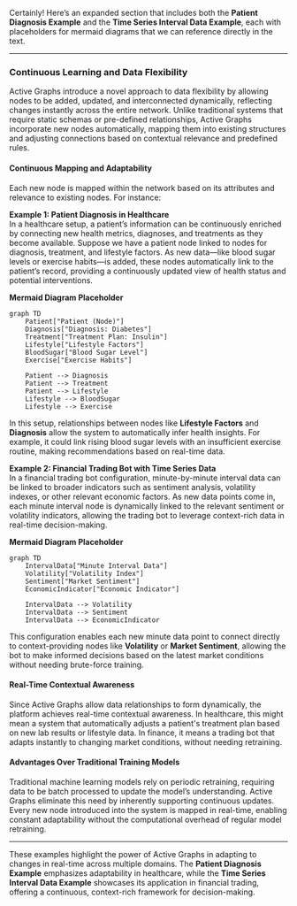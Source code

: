 Certainly! Here’s an expanded section that includes both the **Patient Diagnosis Example** and the **Time Series Interval Data Example**, each with placeholders for mermaid diagrams that we can reference directly in the text.

---

### Continuous Learning and Data Flexibility

Active Graphs introduce a novel approach to data flexibility by allowing nodes to be added, updated, and interconnected dynamically, reflecting changes instantly across the entire network. Unlike traditional systems that require static schemas or pre-defined relationships, Active Graphs incorporate new nodes automatically, mapping them into existing structures and adjusting connections based on contextual relevance and predefined rules.

#### Continuous Mapping and Adaptability

Each new node is mapped within the network based on its attributes and relevance to existing nodes. For instance:

**Example 1: Patient Diagnosis in Healthcare**  
In a healthcare setup, a patient’s information can be continuously enriched by connecting new health metrics, diagnoses, and treatments as they become available. Suppose we have a patient node linked to nodes for diagnosis, treatment, and lifestyle factors. As new data—like blood sugar levels or exercise habits—is added, these nodes automatically link to the patient’s record, providing a continuously updated view of health status and potential interventions.

**Mermaid Diagram Placeholder**  
```mermaid
graph TD
    Patient["Patient (Node)"]
    Diagnosis["Diagnosis: Diabetes"]
    Treatment["Treatment Plan: Insulin"]
    Lifestyle["Lifestyle Factors"]
    BloodSugar["Blood Sugar Level"]
    Exercise["Exercise Habits"]

    Patient --> Diagnosis
    Patient --> Treatment
    Patient --> Lifestyle
    Lifestyle --> BloodSugar
    Lifestyle --> Exercise
```

In this setup, relationships between nodes like **Lifestyle Factors** and **Diagnosis** allow the system to automatically infer health insights. For example, it could link rising blood sugar levels with an insufficient exercise routine, making recommendations based on real-time data.

**Example 2: Financial Trading Bot with Time Series Data**  
In a financial trading bot configuration, minute-by-minute interval data can be linked to broader indicators such as sentiment analysis, volatility indexes, or other relevant economic factors. As new data points come in, each minute interval node is dynamically linked to the relevant sentiment or volatility indicators, allowing the trading bot to leverage context-rich data in real-time decision-making.

**Mermaid Diagram Placeholder**  
```mermaid
graph TD
    IntervalData["Minute Interval Data"]
    Volatility["Volatility Index"]
    Sentiment["Market Sentiment"]
    EconomicIndicator["Economic Indicator"]

    IntervalData --> Volatility
    IntervalData --> Sentiment
    IntervalData --> EconomicIndicator
```

This configuration enables each new minute data point to connect directly to context-providing nodes like **Volatility** or **Market Sentiment**, allowing the bot to make informed decisions based on the latest market conditions without needing brute-force training.

#### Real-Time Contextual Awareness

Since Active Graphs allow data relationships to form dynamically, the platform achieves real-time contextual awareness. In healthcare, this might mean a system that automatically adjusts a patient's treatment plan based on new lab results or lifestyle data. In finance, it means a trading bot that adapts instantly to changing market conditions, without needing retraining.

#### Advantages Over Traditional Training Models

Traditional machine learning models rely on periodic retraining, requiring data to be batch processed to update the model’s understanding. Active Graphs eliminate this need by inherently supporting continuous updates. Every new node introduced into the system is mapped in real-time, enabling constant adaptability without the computational overhead of regular model retraining.

---

These examples highlight the power of Active Graphs in adapting to changes in real-time across multiple domains. The **Patient Diagnosis Example** emphasizes adaptability in healthcare, while the **Time Series Interval Data Example** showcases its application in financial trading, offering a continuous, context-rich framework for decision-making.
